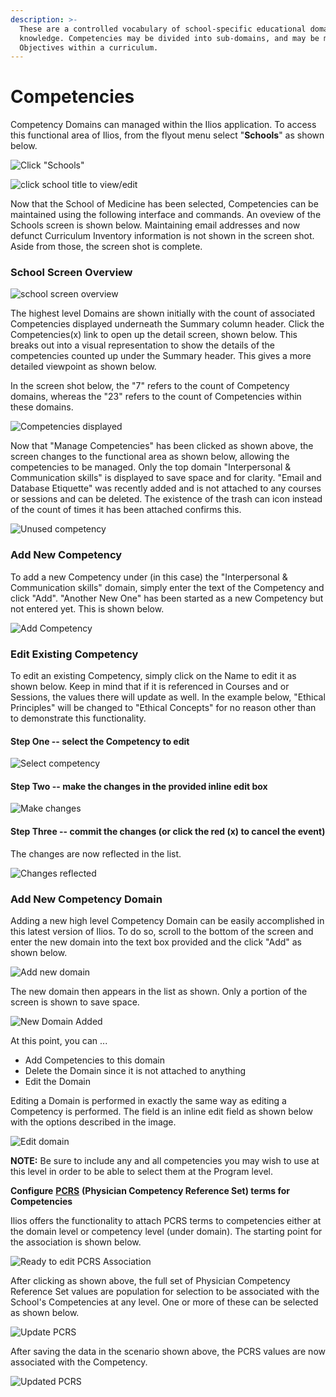 ```yaml
---
description: >-
  These are a controlled vocabulary of school-specific educational domains of
  knowledge. Competencies may be divided into sub-domains, and may be mapped to
  Objectives within a curriculum.
---
```


# Competencies

Competency Domains can managed within the Ilios application. To access this functional area of Ilios, from the flyout menu select "**Schools**" as shown below.

![Click "Schools"](../images/schools/competencies/click_schools.png)

![click school title to view/edit](../images/schools/competencies/select_school.png)

Now that the School of Medicine has been selected, Competencies can be maintained using the following interface and commands. An oveview of the Schools screen is shown below. Maintaining email addresses and now defunct Curriculum Inventory information is not shown in the screen shot. Aside from those, the screen shot is complete.

### School Screen Overview

![school screen overview](../images/schools/competencies/school_screen_overview.png)

The highest level Domains are shown initially with the count of associated Competencies displayed underneath the Summary column header. Click the Competencies(x) link to open up the detail screen, shown below. This breaks out into a visual representation to show the details of the competencies counted up under the Summary header. This gives a more detailed viewpoint as shown below.

In the screen shot below, the "7" refers to the count of Competency domains, whereas the "23" refers to the count of Competencies within these domains.

![Competencies displayed](../images/schools/competencies/competencies_displayed.png)

Now that "Manage Competencies" has been clicked as shown above, the screen changes to the functional area as shown below, allowing the competencies to be managed. Only the top domain "Interpersonal & Communication skills" is displayed to save space and for clarity. "Email and Database Etiquette" was recently added and is not attached to any courses or sessions and can be deleted. The existence of the trash can icon instead of the count of times it has been attached confirms this.

![Unused competency](../images/schools/competencies/unused_competency.png)

### Add New Competency

To add a new Competency under (in this case) the "Interpersonal & Communication skills" domain, simply enter the text of the Competency and click "Add". "Another New One" has been started as a new Competency but not entered yet. This is shown below.

![Add Competency](../images/schools/competencies/add_competency.jpg)

### Edit Existing Competency

To edit an existing Competency, simply click on the Name to edit it as shown below. Keep in mind that if it is referenced in Courses and or Sessions, the values there will update as well. In the example below, "Ethical Principles" will be changed to "Ethical Concepts" for no reason other than to demonstrate this functionality.

#### Step One -- select the Competency to edit

![Select competency](../images/schools/competencies/select_competency.jpg)

#### Step Two -- make the changes in the provided inline edit box

![Make changes](../images/schools/competencies/make_changes.jpg)

#### Step Three -- commit the changes (or click the red (x) to cancel the event)

The changes are now reflected in the list.

![Changes reflected](../images/schools/competencies/changes_reflected.jpg)

### Add New Competency Domain

Adding a new high level Competency Domain can be easily accomplished in this latest version of Ilios. To do so, scroll to the bottom of the screen and enter the new domain into the text box provided and the click "Add" as shown below.

![Add new domain](../images/schools/competencies/add_new_domain.jpg)

The new domain then appears in the list as shown. Only a portion of the screen is shown to save space.

![New Domain Added](../images/schools/competencies/new_domain_added.jpg)

At this point, you can ...

* Add Competencies to this domain
* Delete the Domain since it is not attached to anything
* Edit the Domain

Editing a Domain is performed in exactly the same way as editing a Competency is performed. The field is an inline edit field as shown below with the options described in the image.

![Edit domain](../images/schools/competencies/edit_domain.jpg)

**NOTE:** Be sure to include any and all competencies you may wish to use at this level in order to be able to select them at the Program level.

**Configure** [**PCRS**](https://www.aamc.org/what-we-do/mission-areas/medical-education/curriculum-inventory/establish-your-ci/physician-competency-reference-set) **(Physician Competency Reference Set) terms for Competencies**

Ilios offers the functionality to attach PCRS terms to competencies either at the domain level or competency level (under domain). The starting point for the association is shown below.

![Ready to edit PCRS Association](../images/schools/competencies/edit_PCRS.png)

After clicking as shown above, the full set of Physician Competency Reference Set values are population for selection to be associated with the School's Competencies at any level. One or more of these can be selected as shown below.

![Update PCRS](../images/schools/competencies/update_PCRS.png)

After saving the data in the scenario shown above, the PCRS values are now associated with the Competency.

![Updated PCRS](../images/schools/competencies/updated_PCRS.png)


